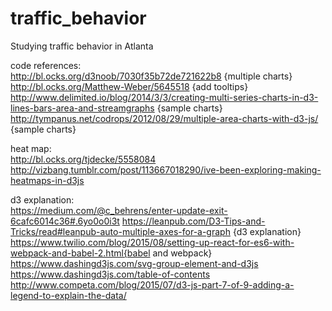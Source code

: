 # traffic_behavior
Studying traffic behavior in Atlanta

code references: <br>
http://bl.ocks.org/d3noob/7030f35b72de721622b8 {multiple charts}<br>
http://bl.ocks.org/Matthew-Weber/5645518 {add tooltips}<br>
http://www.delimited.io/blog/2014/3/3/creating-multi-series-charts-in-d3-lines-bars-area-and-streamgraphs {sample charts}<br>
http://tympanus.net/codrops/2012/08/29/multiple-area-charts-with-d3-js/ {sample charts}<br>

heat map: <br>
http://bl.ocks.org/tjdecke/5558084 <br>
http://vizbang.tumblr.com/post/113667018290/ive-been-exploring-making-heatmaps-in-d3js <br>


d3 explanation: <br>
https://medium.com/@c_behrens/enter-update-exit-6cafc6014c36#.6yo0o0i3t
https://leanpub.com/D3-Tips-and-Tricks/read#leanpub-auto-multiple-axes-for-a-graph {d3 explanation}<br>
https://www.twilio.com/blog/2015/08/setting-up-react-for-es6-with-webpack-and-babel-2.html{babel and webpack}<br>
https://www.dashingd3js.com/svg-group-element-and-d3js
https://www.dashingd3js.com/table-of-contents
http://www.competa.com/blog/2015/07/d3-js-part-7-of-9-adding-a-legend-to-explain-the-data/

